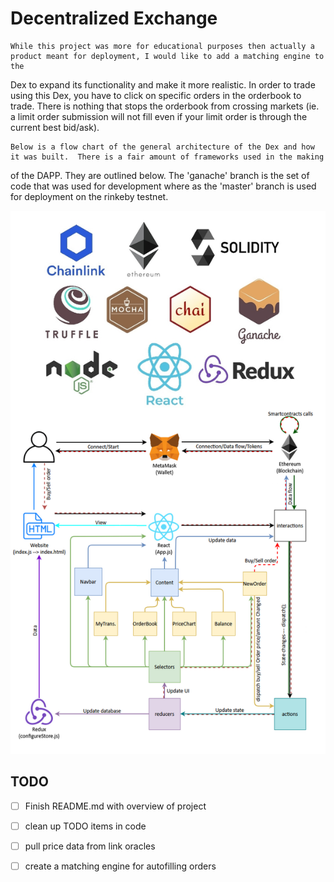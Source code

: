 

# Decentralized Exchange 
    While this project was more for educational purposes then actually a product meant for deployment, I would like to add a matching engine to the
  Dex to expand its functionality and make it more realistic. In order to trade using this Dex, you have to click on specific orders in the orderbook 
  to trade.  There is nothing that stops the orderbook from crossing markets (ie. a limit order submission will not fill even if your limit order is 
  through the current best bid/ask).

    Below is a flow chart of the general architecture of the Dex and how it was built.  There is a fair amount of frameworks used in the making
  of the DAPP.  They are outlined below.  The 'ganache' branch is the set of code that was used for development where as the 'master' branch is
  used for deployment on the rinkeby testnet.  

![](public/chart.png)


## TODO
- [ ] Finish README.md with overview of project 
- [ ] clean up TODO items in code
- [ ] pull price data from link oracles
- [ ] create a matching engine for autofilling orders

